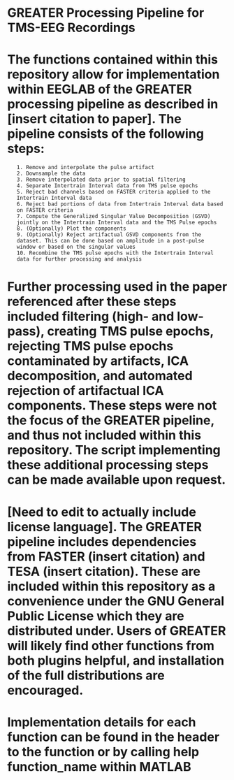 # GREATER Processing Pipeline for TMS-EEG Recordings
# 
# The functions contained within this repository allow for implementation within EEGLAB of the GREATER processing pipeline as described in [insert citation to paper]. The pipeline consists of the following steps: 
       1. Remove and interpolate the pulse artifact
       2. Downsample the data
       3. Remove interpolated data prior to spatial filtering
       4. Separate Intertrain Interval data from TMS pulse epochs
       5. Reject bad channels based on FASTER criteria applied to the
       Intertrain Interval data
       6. Reject bad portions of data from Intertrain Interval data based
       on FASTER criteria
       7. Compute the Generalized Singular Value Decomposition (GSVD)
       jointly on the Intertrain Interval data and the TMS Pulse epochs
       8. (Optionally) Plot the components
       9. (Optionally) Reject artifactual GSVD components from the
       dataset. This can be done based on amplitude in a post-pulse
       window or based on the singular values
       10. Recombine the TMS pulse epochs with the Intertrain Interval
       data for further processing and analysis
# Further processing used in the paper referenced after these steps included filtering (high- and low-pass), creating TMS pulse epochs, rejecting TMS pulse epochs contaminated by artifacts, ICA decomposition, and automated rejection of artifactual ICA components. These steps were not the focus of the GREATER pipeline, and thus not included within this repository. The script implementing these additional processing steps can be made available upon request.
      
# [Need to edit to actually include license language]. The GREATER pipeline includes dependencies from FASTER (insert citation) and TESA (insert citation). These are included within this repository as a convenience under the GNU General Public License which they are distributed under. Users of GREATER will likely find other functions from both plugins helpful, and installation of the full distributions are encouraged.

# Implementation details for each function can be found in the header to the function or by calling help function_name within MATLAB
